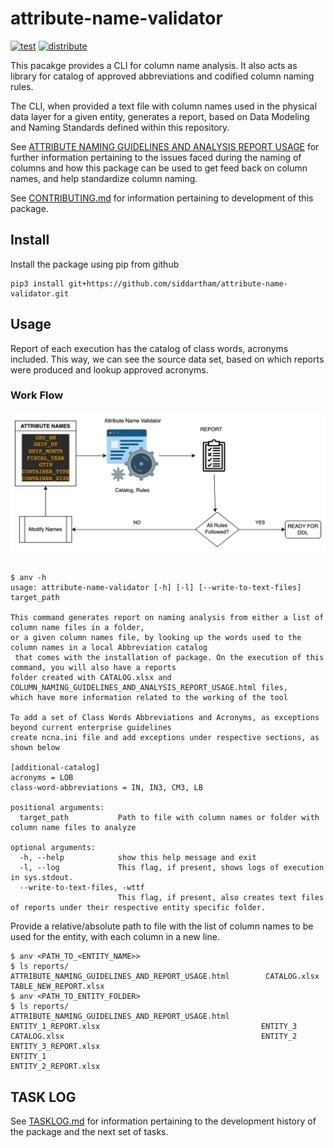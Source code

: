 # attribute-name-validator
[![test](https://github.com/siddartham/attribute-name-vlaidator/actions/workflows/test.yml/badge.svg)](https://github.com/siddartham/attribute-name-vlaidator/actions/workflows/test.yml)
[![distribute](https://github.com/siddartham/attribute-name-vlaidator/actions/workflows/distribute.yml/badge.svg)](https://github.com/siddartham/attribute-name-vlaidator/actions/workflows/distribute.yml)

This pacakge provides a CLI for column name analysis. It also acts as library for catalog of approved abbreviations and codified column naming rules.

The CLI, when provided a text file with column names used in the physical data layer for a given entity,
generates a report, based on Data Modeling and Naming Standards defined within this repository.


See [ATTRIBUTE NAMING GUIDELINES AND ANALYSIS REPORT USAGE](documentation/ATTRIBUTE_NAMING_GUIDELINES_AND_ANALYSIS_REPORT_USAGE.md) for further
information pertaining to the issues faced during the naming of columns and how this package
can be used to get feed back on column names, and help standardize column naming.

See [CONTRIBUTING.md](documentation/CONTRIBUTING.md) for information pertaining to
development of this package.


## Install

Install the package using pip from github

```shell script
pip3 install git+https://github.com/siddartham/attribute-name-validator.git
```

## Usage

Report of each execution has the catalog of class words, acronyms included. This way, we can see the source data set, based on which reports were produced and lookup approved acronyms.

### Work Flow
![Screenshot](documentation/AttributeNameValidator.png)

```shell

$ anv -h
usage: attribute-name-validator [-h] [-l] [--write-to-text-files] target_path

This command generates report on naming analysis from either a list of column name files in a folder,
or a given column names file, by looking up the words used to the column names in a local Abbreviation catalog
 that comes with the installation of package. On the execution of this command, you will also have a reports
folder created with CATALOG.xlsx and COLUMN_NAMING_GUIDELINES_AND_ANALYSIS_REPORT_USAGE.html files,
which have more information related to the working of the tool

To add a set of Class Words Abbreviations and Acronyms, as exceptions beyond current enterprise guidelines
create ncna.ini file and add exceptions under respective sections, as shown below

[additional-catalog]
acronyms = LOB
class-word-abbreviations = IN, IN3, CM3, LB

positional arguments:
  target_path           Path to file with column names or folder with column name files to analyze

optional arguments:
  -h, --help            show this help message and exit
  -l, --log             This flag, if present, shows logs of execution in sys.stdout.
  --write-to-text-files, -wttf
                        This flag, if present, also creates text files of reports under their respective entity specific folder.

```
Provide a relative/absolute path to file with the list of column names to be used for the entity, with each column in a new line.

```shell
$ anv <PATH_TO_<ENTITY_NAME>>
$ ls reports/
ATTRIBUTE_NAMING_GUIDELINES_AND_REPORT_USAGE.html        CATALOG.xlsx                            TABLE_NEW_REPORT.xlsx
$ anv <PATH_TO_ENTITY_FOLDER>
$ ls reports/
ATTRIBUTE_NAMING_GUIDELINES_AND_REPORT_USAGE.html       ENTITY_1_REPORT.xlsx                                    ENTITY_3
CATALOG.xlsx                                            ENTITY_2                                                ENTITY_3_REPORT.xlsx
ENTITY_1                                                ENTITY_2_REPORT.xlsx
```

## TASK LOG
See [TASKLOG.md](documentation/TASKLOG.md) for information pertaining to the development history of the package and
the next set of tasks.
